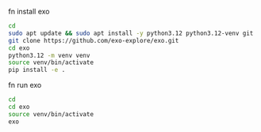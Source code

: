 fn install exo
```bash
cd
sudo apt update && sudo apt install -y python3.12 python3.12-venv git
git clone https://github.com/exo-explore/exo.git
cd exo
python3.12 -m venv venv
source venv/bin/activate
pip install -e .
```

fn run exo
```bash
cd
cd exo
source venv/bin/activate
exo
```